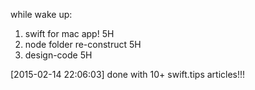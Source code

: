 
while wake up:

1. swift for mac app! 5H
2. node folder re-construct 5H
3. design-code 5H

[2015-02-14 22:06:03] done with 10+ swift.tips articles!!!
